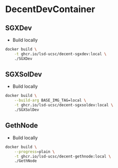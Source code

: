 # DecentDevContainer

## SGXDev

- Build locally

```sh
docker build \
	-t ghcr.io/lsd-ucsc/decent-sgxdev:local \
	./SGXDev
```

## SGXSolDev

- Build locally

```sh
docker build \
	--build-arg BASE_IMG_TAG=local \
	-t ghcr.io/lsd-ucsc/decent-sgxsoldev:local \
	./SGXSolDev
```

## GethNode

- Build locally

```sh
docker build \
	--progress=plain \
	-t ghcr.io/lsd-ucsc/decent-gethnode:local \
	./GethNode
```
